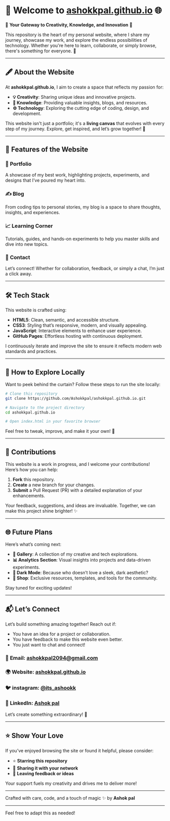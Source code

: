 # 🌟 Welcome to [ashokkpal.github.io](https://ashokkpal.github.io/) 🌐  

🎉 **Your Gateway to Creativity, Knowledge, and Innovation** 🎉  

This repository is the heart of my personal website, where I share my journey, showcase my work, and explore the endless possibilities of technology. Whether you're here to learn, collaborate, or simply browse, there's something for everyone. 🚀  

---

## 🖋️ About the Website  

At **ashokkpal.github.io**, I aim to create a space that reflects my passion for:  
- **💡 Creativity**: Sharing unique ideas and innovative projects.  
- **📖 Knowledge**: Providing valuable insights, blogs, and resources.  
- **⚙️ Technology**: Exploring the cutting edge of coding, design, and development.  

This website isn't just a portfolio; it's a **living canvas** that evolves with every step of my journey. Explore, get inspired, and let’s grow together! 🌱  

---

## 🌈 Features of the Website  

### 🎨 **Portfolio**  
A showcase of my best work, highlighting projects, experiments, and designs that I’ve poured my heart into.  

### ✍️ **Blog**  
From coding tips to personal stories, my blog is a space to share thoughts, insights, and experiences.  

### 📈 **Learning Corner**  
Tutorials, guides, and hands-on experiments to help you master skills and dive into new topics.  

### 💬 **Contact**  
Let’s connect! Whether for collaboration, feedback, or simply a chat, I’m just a click away.  

---

## 🛠️ Tech Stack  

This website is crafted using:  
- **HTML5**: Clean, semantic, and accessible structure.  
- **CSS3**: Styling that’s responsive, modern, and visually appealing.  
- **JavaScript**: Interactive elements to enhance user experience.  
- **GitHub Pages**: Effortless hosting with continuous deployment.  

I continuously iterate and improve the site to ensure it reflects modern web standards and practices.  

---

## 🚀 How to Explore Locally  

Want to peek behind the curtain? Follow these steps to run the site locally:  
```bash
# Clone this repository
git clone https://github.com/Ashokkpal/ashokkpal.github.io.git

# Navigate to the project directory
cd ashokkpal.github.io

# Open index.html in your favorite browser
```

Feel free to tweak, improve, and make it your own! 🌟  

---

## 🤝 Contributions  

This website is a work in progress, and I welcome your contributions!  
Here’s how you can help:  
1. **Fork** this repository.  
2. **Create** a new branch for your changes.  
3. **Submit** a Pull Request (PR) with a detailed explanation of your enhancements.  

Your feedback, suggestions, and ideas are invaluable. Together, we can make this project shine brighter! ✨  

---

## 🌐 Future Plans  

Here’s what’s coming next:  
- **📸 Gallery**: A collection of my creative and tech explorations.  
- **📊 Analytics Section**: Visual insights into projects and data-driven experiments.  
- **🌟 Dark Mode**: Because who doesn’t love a sleek, dark aesthetic?  
- **🛒 Shop**: Exclusive resources, templates, and tools for the community.  

Stay tuned for exciting updates!  

---

## 📬 Let’s Connect  

Let’s build something amazing together! Reach out if:  
- You have an idea for a project or collaboration.  
- You have feedback to make this website even better.  
- You just want to chat and connect!  

### 📧 **Email**: [ashokkpal2094@gmail.com](mailto:ashokkpal2094@gmail.com)  
### 🌍 **Website**: [ashokkpal.github.io](https://ashokkpal.github.io/)  
### 🐦 **instagram**: [@its_ashookk](https://www.instagram.com/its_ashookk/)  
### 💼 **LinkedIn**: [Ashok pal](www.linkedin.com/in/ashokpal2094)  

Let’s create something extraordinary! 🚀  

---

## ⭐ Show Your Love  

If you’ve enjoyed browsing the site or found it helpful, please consider:  
- ⭐ **Starring this repository**  
- 🔗 **Sharing it with your network**  
- 💬 **Leaving feedback or ideas**  

Your support fuels my creativity and drives me to deliver more!  

---

Crafted with care, code, and a touch of magic ✨ by **Ashok pal**  

--- 

Feel free to adapt this as needed!
